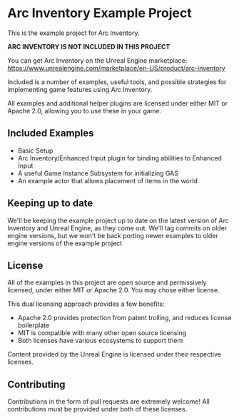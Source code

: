 # Arc Inventory Example Project

This is the example project for Arc Inventory.  

**ARC INVENTORY IS NOT INCLUDED IN THIS PROJECT**

You can get Arc Inventory on the Unreal Engine marketplace: https://www.unrealengine.com/marketplace/en-US/product/arc-inventory

Included is a number of examples, useful tools, and possible strategies for implementing game features using Arc Inventory.  

All examples and additional helper plugins are licensed under either MIT or Apache 2.0, allowing you to use these in your game.  


## Included Examples

* Basic Setup
* Arc Inventory/Enhanced Input plugin for binding abilities to Enhanced Input
* A useful Game Instance Subsystem for initializing GAS
* An example actor that allows placement of items in the world

## Keeping up to date

We'll be keeping the example project up to date on the latest version of Arc Inventory and Unreal Engine, as they come out.  We'll tag commits on older engine versions, but we won't be back porting newer examples to older engine versions of the example project

## License
All of the examples in this project are open source and permissively licensed, under either MIT or Apache 2.0.  You may chose either license.  

This dual licensing approach provides a few benefits:
* Apache 2.0 provides protection from patent trolling, and reduces license boilerplate
* MIT is compatible with many other open source licensing
* Both licenses have various ecosystems to support them 

Content provided by the Unreal Engine is licensed under their respective licenses.  

## Contributing

Contributions in the form of pull requests are extremely welcome!  All contributions must be provided under both of these licenses.